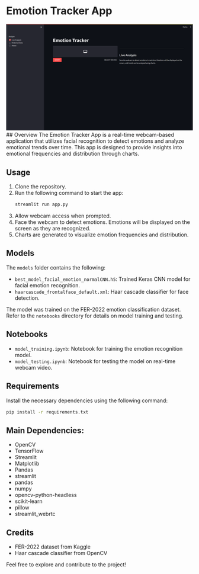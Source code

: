 # Emotion Tracker App


<img title="The Emotion Tracker App Overview" alt="Overview of the app" src="/images/emotional_tracker.png">
## Overview
The Emotion Tracker App is a real-time webcam-based application that utilizes facial recognition to detect emotions and analyze emotional trends over time. This app is designed to provide insights into emotional frequencies and distribution through charts.

## Usage
1. Clone the repository.
2. Run the following command to start the app:
    ```bash
    streamlit run app.py
    ```
3. Allow webcam access when prompted.
4. Face the webcam to detect emotions. Emotions will be displayed on the screen as they are recognized.
5. Charts are generated to visualize emotion frequencies and distribution.

## Models
The `models` folder contains the following:

- `best_model_facial_emotion_normalCNN.h5`: Trained Keras CNN model for facial emotion recognition.
- `haarcascade_frontalface_default.xml`: Haar cascade classifier for face detection.

The model was trained on the FER-2022 emotion classification dataset. Refer to the `notebooks` directory for details on model training and testing.

## Notebooks
- `model_training.ipynb`: Notebook for training the emotion recognition model.
- `model_testing.ipynb`: Notebook for testing the model on real-time webcam video.

## Requirements
Install the necessary dependencies using the following command:
```bash
pip install -r requirements.txt
```
## Main Dependencies:

- OpenCV
- TensorFlow
- Streamlit
- Matplotlib
- Pandas
- streamlit
- pandas
- numpy
- opencv-python-headless
- scikit-learn
- pillow
- streamlit_webrtc 

## Credits

- FER-2022 dataset from Kaggle
- Haar cascade classifier from OpenCV

Feel free to explore and contribute to the project!
